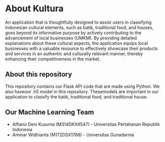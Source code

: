 # About Kultura

An application that is thoughtfully designed to assist users in classifying Indonesian cultural elements, such as batik, traditional food, and houses, goes beyond its informative purpose by actively contributing to the advancement of local businesses (UMKM). By providing detailed explanations about these cultural aspects, the application equips local businesses with a valuable resource to effectively showcase their products and services in an authentic and culturally relevant manner, thereby enhancing their competitiveness in the market.

## About this repository

This repository contains our Flask API code that are made using Python. We also haveour .h5 model in this repository.
Thesemodels are important in our application to classify the batik, traditional food, and traditional house.

## Our Machine Learning Team

- Alfiano Deni Kusuma (M314DKX4547) - Universitas Pertahanan Republik Indonesia
- Ammar Widhianta (M172DSX1766) - Universitas Gunadarma
